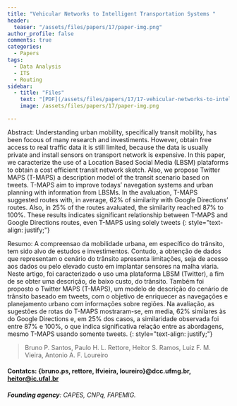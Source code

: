```yaml
---
title: "Vehicular Networks to Intelligent Transportation Systems "
header:
  teaser: "/assets/files/papers/17/paper-img.png"
author_profile: false
comments: true
categories:
  - Papers
tags:
  - Data Analysis
  - ITS
  - Routing
sidebar:
  - title: "Files"
    text: "[PDF](/assets/files/papers/17/17-vehicular-networks-to-intelligent-transportation-systems-emerging-wireles.pdf){: .btn .btn--success}{: target=\"_blank\"} [DOI](http://dx.doi.org/10.1007/978-981-13-0396-8_15){: .btn .btn--info}{: target=\"_blank\"} "
    image: /assets/files/papers/17/paper-img.png

---
```


Abstract: Understanding urban mobility, specifically transit mobility, has been focous of many research and investiments. However, obtain free access to real traffic data it is still limited, because the data is usually private and install sensors on transport network is expensive. In this paper, we caracterize the use of a Location Based Social Media (LBSM) plataforms to obtain a cost efficient transit network sketch. Also, we propose Twitter MAPS (T-MAPS) a description model of the transit scenario based on tweets. T-MAPS aim to improve todays’ navegation systems and urban planning with information from LBSMs. In the avaluation, T-MAPS suggested routes with, in average, 62% of similarity with Google Directions’ routes. Also, in 25% of the routes avaluated, the similarity reached 87% to 100%. These results indicates significant relationship between T-MAPS and Google Directions routes, even T-MAPS using solely tweets
{: style="text-align: justify;"}

Resumo: A compreensao da mobilidade urbana, em específico do trânsito, tem sido alvo de estudos e investimentos. Contudo, a obtenção de dados que representam o cenário do trânsito apresenta limitações, seja de acesso aos dados ou pelo elevado custo em implantar sensores na malha viaria. Neste artigo, foi caracterizado o uso uma plataforma LBSM (Twitter), a fim de se obter uma descrição, de baixo custo, do trânsito. Também foi proposto o Twitter MAPS (T-MAPS), um modelo de descrição do cenário de trânsito baseado em tweets, com o objetivo de enriquecer as navegações e planejamento urbano com informações sobre regiões. Na avaliação, as sugestões de rotas do T-MAPS mostraram-se, em media, 62% similares às do Google Directions e, em 25%  dos casos, a similaridade observada foi entre 87% e 100%, o que indica significativa relação entre as abordagens, mesmo T-MAPS usando somente tweets.
{: style="text-align: justify;"}


> Bruno P. Santos, Paulo H. L. Rettore, Heitor S. Ramos, Luiz F. M. Vieira, Antonio A. F. Loureiro
#### Contatcs: {bruno.ps, rettore, lfvieira, loureiro}@dcc.ufmg.br, heitor@ic.ufal.br
###### **Founding agency**: CAPES, CNPq, FAPEMIG.